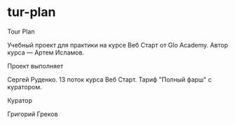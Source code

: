 # tur-plan

Tour Plan

Учебный проект для практики на курсе Веб Старт от Glo Academy. Автор курса — Артем Исламов.

Проект выполняет

Сергей Руденко. 13 поток курса Веб Старт. Тариф "Полный фарш" с куратором.

Куратор

Григорий Греков